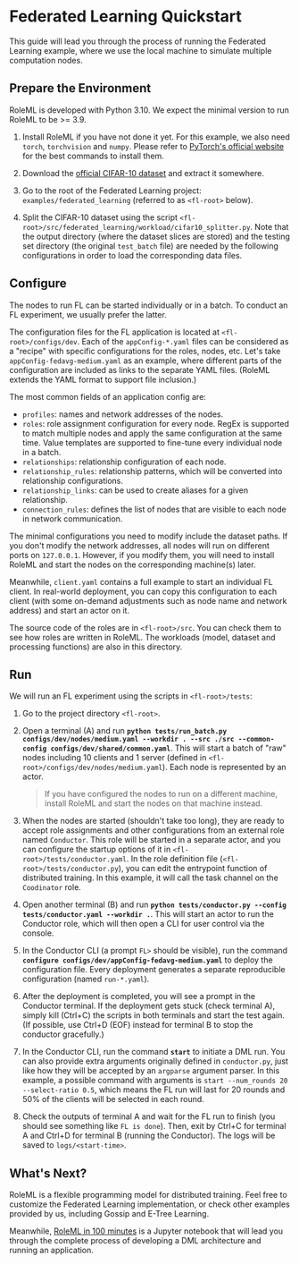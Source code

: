 # Federated Learning Quickstart

This guide will lead you through the process of running the Federated Learning example, where we use the local machine to simulate multiple computation nodes.

## Prepare the Environment

RoleML is developed with Python 3.10. We expect the minimal version to run RoleML to be >= 3.9.

1. Install RoleML if you have not done it yet. For this example, we also need `torch`, `torchvision` and `numpy`. Please refer to [PyTorch's official website](https://pytorch.org/get-started/locally/) for the best commands to install them.

2. Download the [official CIFAR-10 dataset](https://www.cs.toronto.edu/~kriz/cifar-10-python.tar.gz) and extract it somewhere.

3. Go to the root of the Federated Learning project: `examples/federated_learning` (referred to as `<fl-root>` below).

4. Split the CIFAR-10 dataset using the script `<fl-root>/src/federated_learning/workload/cifar10_splitter.py`. Note that the output directory (where the dataset slices are stored) and the testing set directory (the original `test_batch` file) are needed by the following configurations in order to load the corresponding data files.

## Configure

The nodes to run FL can be started individually or in a batch. To conduct an FL experiment, we usually prefer the latter.

The configuration files for the FL application is located at `<fl-root>/configs/dev`. Each of the `appConfig-*.yaml` files can be considered as a "recipe" with specific configurations for the roles, nodes, etc. Let's take `appConfig-fedavg-medium.yaml` as an example, where different parts of the configuration are included as links to the separate YAML files. (RoleML extends the YAML format to support file inclusion.)

The most common fields of an application config are:

* `profiles`: names and network addresses of the nodes.
* `roles`: role assignment configuration for every node. RegEx is supported to match multiple nodes and apply the same configuration at the same time. Value templates are supported to fine-tune every individual node in a batch.
* `relationships`: relationship configuration of each node.
* `relationship_rules`: relationship patterns, which will be converted into relationship configurations.
* `relationship_links`: can be used to create aliases for a given relationship.
* `connection_rules`: defines the list of nodes that are visible to each node in network communication.

The minimal configurations you need to modify include the dataset paths. If you don't modify the network addresses, all nodes will run on different ports on `127.0.0.1`. However, if you modify them, you will need to install RoleML and start the nodes on the corresponding machine(s) later.

Meanwhile, `client.yaml` contains a full example to start an individual FL client. In real-world deployment, you can copy this configuration to each client (with some on-demand adjustments such as node name and network address) and start an actor on it.

The source code of the roles are in `<fl-root>/src`. You can check them to see how roles are written in RoleML. The workloads (model, dataset and processing functions) are also in this directory.

## Run

We will run an FL experiment using the scripts in `<fl-root>/tests`:

1. Go to the project directory `<fl-root>`.

2. Open a terminal (A) and run **`python tests/run_batch.py configs/dev/nodes/medium.yaml --workdir . --src ./src --common-config configs/dev/shared/common.yaml`**. This will start a batch of "raw" nodes including 10 clients and 1 server (defined in `<fl-root>/configs/dev/nodes/medium.yaml`). Each node is represented by an actor.

   > If you have configured the nodes to run on a different machine, install RoleML and start the nodes on that machine instead.

3. When the nodes are started (shouldn't take too long), they are ready to accept role assignments and other configurations from an external role named `Conductor`. This role will be started in a separate actor, and you can configure the startup options of it in `<fl-root>/tests/conductor.yaml`. In the role definition file (`<fl-root>/tests/conductor.py`), you can edit the entrypoint function of distributed training. In this example, it will call the task channel on the `Coodinator` role.

4. Open another terminal (B) and run **`python tests/conductor.py --config tests/conductor.yaml --workdir .`**. This will start an actor to run the Conductor role, which will then open a CLI for user control via the console.

5. In the Conductor CLI (a prompt `FL>` should be visible), run the command **`configure configs/dev/appConfig-fedavg-medium.yaml`** to deploy the configuration file. Every deployment generates a separate reproducible configuration (named `run-*.yaml`).

6. After the deployment is completed, you will see a prompt in the Conductor terminal. If the deployment gets stuck (check terminal A), simply kill (Ctrl+C) the scripts in both terminals and start the test again. (If possible, use Ctrl+D (EOF) instead for terminal B to stop the conductor gracefully.)

7. In the Conductor CLI, run the command **`start`** to initiate a DML run. You can also provide extra arguments originally defined in `conductor.py`, just like how they will be accepted by an `argparse` argument parser. In this example, a possible command with arguments is `start --num_rounds 20 --select-ratio 0.5`, which means the FL run will last for 20 rounds and 50% of the clients will be selected in each round.

8. Check the outputs of terminal A and wait for the FL run to finish (you should see something like `FL is done`). Then, exit by Ctrl+C for terminal A and Ctrl+D for terminal B (running the Conductor). The logs will be saved to `logs/<start-time>`.

## What's Next?

RoleML is a flexible programming model for distributed training. Feel free to customize the Federated Learning implementation, or check other examples provided by us, including Gossip and E-Tree Learning.

Meanwhile, [RoleML in 100 minutes](../../docs/LEARN.ipynb) is a Jupyter notebook that will lead you through the complete process of developing a DML architecture and running an application.
